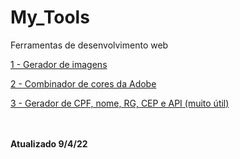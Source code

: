 # My_Tools
Ferramentas de desenvolvimento web


<a href='http://lorempixel.com.br/' target="_self">1 - Gerador de imagens</a><br>

<a href='https://color.adobe.com/pt/create' target="_self"> 2 - Combinador de cores da Adobe</a><br>

<a href='https://www.invertexto.com/' target='_self'>3 - Gerador de CPF, nome, RG, CEP e API (muito útil)</a>



<br><br>
<b>Atualizado 9/4/22</b>
